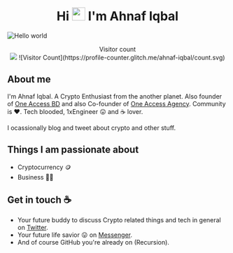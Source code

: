 <h1 align="center">Hi <img src="https://raw.githubusercontent.com/MartinHeinz/MartinHeinz/master/wave.gif" width="30px"> I'm Ahnaf Iqbal</h1>

<img src="https://raw.githubusercontent.com/sagar-viradiya/sagar-viradiya/master/resources/banner.png" alt="Hello world">

<p align="center"> 
  Visitor count<br>
  <img src="https://profile-counter.glitch.me/sagar-viradiya/count.svg" />
  ![Visitor Count](https://profile-counter.glitch.me/ahnaf-iqbal/count.svg)
</p>

## About me

I'm Ahnaf Iqbal. A Crypto Enthusiast from the another planet. Also founder of [One Access BD](https://www.facebook.com/oneaccessbd) and also Co-founder of [One Access Agency](https://oneaccessbd.com/). Community is :heart:. Tech blooded, 1xEngineer :stuck_out_tongue: and :coffee: lover. 

I ocassionally blog and tweet about crypto and other stuff.  


## Things I am passionate about

- Cryptocurrency 🪙
- Business 🧔‍♂️

## Get in touch :coffee:

- Your future buddy to discuss Crypto related things and tech in general on [Twitter](https://twitter.com/AhnafIqbal12/).
- Your future life savior :stuck_out_tongue: on [Messenger](https://www.facebook.com/Ahnafiqbal6/).
- And of course GitHub you're already on (Recursion).
